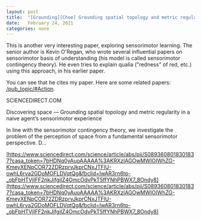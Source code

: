 ```yaml
---
layout: post
title:  "[Grounding][Choe] Grounding spatial topology and metric regularity through sensorimotor learning"
date:   February 24, 2021
categories: none
---
```


This is another very interesting paper, exploring sensorimotor learning. The senior author is Kevin O'Regan, who wrote several influential papers on sensorimotor basis of understanding (his model is called sensorimotor contingency theory). He even tries to explain qualia ("redness" of red, etc.) using this approach, in his earlier paper. 



 You can see that he cites my paper. Here are some related papers: [/pub_topic/#Action](/pub_topic/#Action).






SCIENCEDIRECT.COM




Discovering space — Grounding spatial topology and metric regularity in a naive agent’s sensorimotor experience

In line with the sensorimotor contingency theory, we investigate the problem of the perception of space from a fundamental sensorimotor perspective. D…





[https://www.sciencedirect.com/science/article/abs/pii/S0893608018301837?casa_token=7bHDNq0yAuoAAAAA%3AKRXzIAGOwMWIOIWhZG-KmeyXENpCOR72ZDRzprvJkprCNxJTFlU-owhL6rva2GDoMOFLDVqtQg&fbclid=IwAR3rn6tp-_obFbHTVjIFF2nkJifgilZ4OmcOdvPkT5ffYNhPBWX7_8Ondy8](https://www.sciencedirect.com/science/article/abs/pii/S0893608018301837?casa_token=7bHDNq0yAuoAAAAA%3AKRXzIAGOwMWIOIWhZG-KmeyXENpCOR72ZDRzprvJkprCNxJTFlU-owhL6rva2GDoMOFLDVqtQg&fbclid=IwAR3rn6tp-_obFbHTVjIFF2nkJifgilZ4OmcOdvPkT5ffYNhPBWX7_8Ondy8)



 

